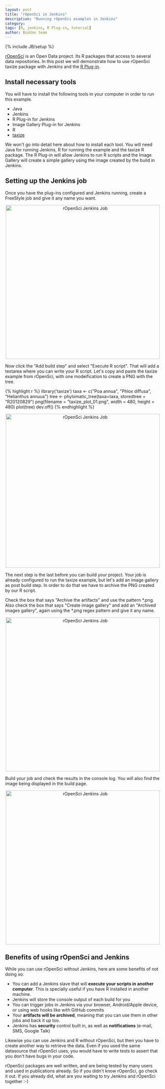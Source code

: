 ```yaml
---
layout: post
title: "rOpenSci in Jenkins"
description: "Running rOpenSci examples in Jenkins"
category: 
tags: [R, jenkins, R Plug-in, tutorial]
author: BioUno team
---
```

{% include JB/setup %}

[rOpenSci](http://ropensci.org/) is an Open Data project. Its R packages that access to several data repositories. In this post we will demonstrate how to use rOpenSci taxize package with Jenkins and the [R Plug-in](https://wiki.jenkins-ci.org/display/JENKINS/R+Plugin).

## Install necessary tools

You will have to install the following tools in your computer in order to run this 
example.

- Java
- Jenkins
- R Plug-in for Jenkins
- Image Gallery Plug-in for Jenkins
- R
- [taxize](http://cran.r-project.org/web/packages/taxize/index.html)

We won't go into detail here about how to install each tool. You will need Java for running 
Jenkins, R for running the example and the taxize R package. The R Plug-in will allow Jenkins 
to run R scripts and the Image Gallery will create a simple gallery using the image created 
by the build in Jenkins.

## Setting up the Jenkins job

Once you have the plug-ins configured and Jenkins running, create a FreeStyle job and give it 
any name you want. 

<center>
<a href="{{ site.baseurl }}assets/posts/ropensci1.png">
<img width="500" src='{{ site.baseurl }}assets/posts/ropensci1.png' alt="rOpenSci Jenkins Job" />
</a>
</center>

Now click the "Add build step" and select "Execute R script". That will add a textarea where you 
can write your R script. Let's copy and paste the taxize example from rOpenSci, with one modeification 
to create a PNG with the tree.

{% highlight r %}
library('taxize')
taxa <- c("Poa annua", "Phlox diffusa", "Helianthus annuus")
tree <- phylomatic_tree(taxa=taxa, storedtree = "R20120829")
png(filename = "taxize_plot_01.png", width = 480, height = 480)
plot(tree)
dev.off()
{% endhighlight %}

<center>
<a href="{{ site.baseurl }}assets/posts/ropensci2.png">
<img width="500" src='{{ site.baseurl }}assets/posts/ropensci2.png' alt="rOpenSci Jenkins Job" />
</a>
</center>

The next step is the last before you can build your project. Your job is already configured 
to run the taxize example, but let's add an image gallery as post build step. In order to do 
that we have to archive the PNG created by our R script.

Check the box that says "Archive the artifacts" and use the pattern *.png. Also check the box 
that says "Create image gallery" and add an "Archived images gallery", again using the *.png 
regex pattern and give it any name.

<center>
<a href="{{ site.baseurl }}assets/posts/ropensci3.png">
<img width="500" src='{{ site.baseurl }}assets/posts/ropensci3.png' alt="rOpenSci Jenkins Job" />
</a>
</center>

Build your job and check the results in the console log. You will also find the image being displayed 
in the build page.

<center>
<a href="{{ site.baseurl }}assets/posts/ropensci4.png">
<img width="500" src='{{ site.baseurl }}assets/posts/ropensci4.png' alt="rOpenSci Jenkins Job" />
</a>
</center>

## Benefits of using rOpenSci and Jenkins

While you can use rOpenSci without Jenkins, here are some benefits of not doing so:

- You can add a Jenkins slave that will **execute your scripts in another computer**. This is specially useful if you 
have R installed in another machine.
- Jenkins will store the console output of each build for you
- You can trigger jobs in Jenkins via your browser, Android/Apple device, or using web hooks like 
with GitHub commits
- Your **artifacts will be archived**, meaning that you can use them in other jobs and back it up too.
- Jenkins has **security** control built in, as well as **notifications** (e-mail, SMS, Google Talk)

Likewise you can use Jenkins and R without rOpenSci, but then you have to create another way 
to retrieve the data. Even if you used the same datasource that rOpenSci uses, you would have to write 
tests to assert that you don't have bugs in your code.

rOpenSci packages are well written, and are being tested by many users and used in publications already. 
So if you didn't know rOpenSci, go check it out. If you already did, what are you waiting to try 
Jenkins and rOpenSci together :-)